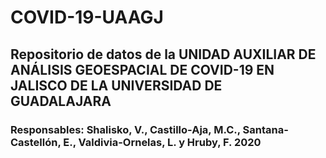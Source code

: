 # COVID-19-UAAGJ
## Repositorio de datos de la UNIDAD AUXILIAR DE ANÁLISIS GEOESPACIAL DE COVID-19 EN JALISCO DE LA UNIVERSIDAD DE GUADALAJARA
### Responsables: Shalisko, V., Castillo-Aja, M.C., Santana-Castellón, E., Valdivia-Ornelas, L. y Hruby, F. 2020
